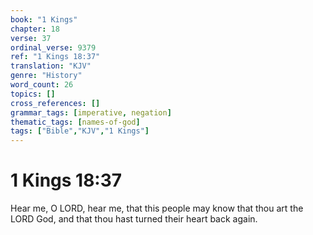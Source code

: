 ```yaml
---
book: "1 Kings"
chapter: 18
verse: 37
ordinal_verse: 9379
ref: "1 Kings 18:37"
translation: "KJV"
genre: "History"
word_count: 26
topics: []
cross_references: []
grammar_tags: [imperative, negation]
thematic_tags: [names-of-god]
tags: ["Bible","KJV","1 Kings"]
---
```


# 1 Kings 18:37

Hear me, O LORD, hear me, that this people may know that thou art the LORD God, and that thou hast turned their heart back again.
